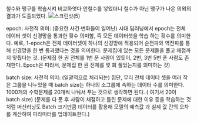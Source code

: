 
 철수와 맹구를 학습시켜 비교하엿다
 안철수를 넣었더니 철수가 아닌 맹구가 나온 의외의 결과가 도출되었다.
![스크린샷(5)](https://github.com/sejongsmarcle/2024_Spring_SMARCLE_Snaegi_Study/assets/70049326/e7c55339-95aa-472d-bedc-0559f8ede3f5)

epoch: 사전적 의미: (중요한 사건·변화들이 일어난) 시대
딥러닝에서 epoch는 전체 데이터 셋이 신경망을 통과한 횟수 의미함, 즉 모든 데이터셋을 학습 하는 횟수를 의미한다.
예로, 1-epoch은 전체 데이터셋이 하나의 신경망에 적용되어 순전파와 역전파를 통해 신경망을 한 번 통과했다는 것을 의미한다.
문제집에 있는 모든 문제들을 풀고 채점까지 맞췄다는 것.
(문제집 한 권 전체를 1번 푼 사람이 있듯이, 2번, 3번 5번 푼 사람도 존재한다. Epoch은 따라서, 문제집 한 권 전체를 몇 회 풀었는지를 의미하는 것)


batch size: 사전적 의미: (일괄적으로 처리되는) 집단, 무리
전체 데이터 셋을 여러 작은 그룹을 나누었을 때 batch size는 하나의 소그룹에 속하는 데이터 수를 의미한다.
1000개의 수학문제를 20개씩 나눠서 푸는 것으로 생각하면 된다. ( 여기서 20이 batch size)
(문제를 다 푼 후 사람이 채점하고 틀린 문제에 대한 이유 등을 학습하는 것 처럼 머신러닝도 Batch 크기만큼 데이터를 활용해 모델의 예측값
과 실제 값 간의 오차를 계산하여 파라미터를 업데이트한다.)
